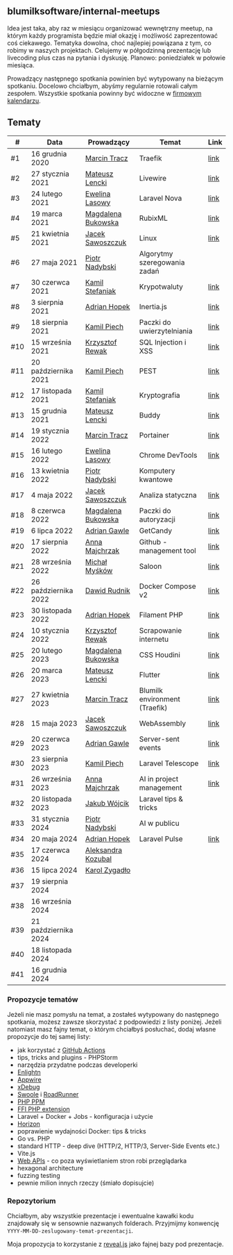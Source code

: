## blumilksoftware/internal-meetups
Idea jest taka, aby raz w miesiącu organizować wewnętrzny meetup, na którym każdy programista będzie miał okazję i możliwość zaprezentować coś ciekawego. Tematyka dowolna, choć najlepiej powiązana z tym, co robimy w naszych projektach. Celujemy w półgodzinną prezentację lub livecoding plus czas na pytania i dyskusję. Planowo: poniedziałek w połowie miesiąca.

Prowadzący następnego spotkania powinien być wytypowany na bieżącym spotkaniu. Docelowo chciałbym, abyśmy regularnie rotowali całym zespołem. Wszystkie spotkania powinny być widoczne w [firmowym kalendarzu](https://calendar.google.com/calendar/embed?src=c_6sb1ta5l4qspfdors4gc57fo94%40group.calendar.google.com&ctz=Europe%2FWarsaw).

## Tematy
| #   | Data                 | Prowadzący                                                 | Temat                         | Link                                                                                                         |
|-----|----------------------|------------------------------------------------------------|-------------------------------|--------------------------------------------------------------------------------------------------------------|
| #1  | 16 grudnia 2020      | [Marcin Tracz](https://github.com/mtracz)                  | Traefik                       | [link](https://github.com/blumilksoftware/internal-meetups/tree/main/2020-12-16-traefik)                     |
| #2  | 27 stycznia 2021     | [Mateusz Lencki](https://github.com/mlencki)               | Livewire                      | [link](https://github.com/blumilksoftware/internal-meetups/tree/main/2021-01-27-livewire)                    |
| #3  | 24 lutego 2021       | [Ewelina Lasowy](https://github.com/EwelinaLasowy)         | Laravel Nova                  | [link](https://github.com/blumilksoftware/internal-meetups/tree/main/2021-02-24-laravel-nova)                |
| #4  | 19 marca 2021        | [Magdalena Bukowska](https://github.com/mbukowska)         | RubixML                       | [link](https://github.com/blumilksoftware/internal-meetups/tree/main/2021-03-19-rubixml)                     |
| #5  | 21 kwietnia 2021     | [Jacek Sawoszczuk](https://github.com/jsawo)               | Linux                         | [link](https://github.com/blumilksoftware/internal-meetups/tree/main/2021-04-21-linux)                       |
| #6  | 27 maja 2021         | [Piotr Nadybski](https://github.com/nadybski)              | Algorytmy szeregowania zadań  |                                                                                                              |
| #7  | 30 czerwca 2021      | [Kamil Stefaniak](https://github.com/husskade)             | Krypotwaluty                  | [link](https://github.com/blumilksoftware/internal-meetups/tree/main/2021-06-30-cryptocurrencies)            |
| #8  | 3 sierpnia 2021      | [Adrian Hopek](https://github.com/Baakoma)                 | Inertia.js                    | [link](https://github.com/blumilksoftware/internal-meetups/tree/main/2021-08-03-inertia)                     |
| #9  | 18 sierpnia 2021     | [Kamil Piech](https://github.com/kamilpiech97)             | Paczki do uwierzytelniania    | [link](https://github.com/blumilksoftware/internal-meetups/tree/main/2021-08-18-laravel-auth)                |
| #10 | 15 września 2021     | [Krzysztof Rewak](https://github.com/krzysztofrewak)       | SQL Injection i XSS           | [link](https://github.com/blumilksoftware/internal-meetups/tree/main/2021-09-15-web-security)                |
| #11 | 20 października 2021 | [Kamil Piech](https://github.com/kamilpiech97)             | PEST                          | [link](https://github.com/blumilksoftware/internal-meetups/tree/main/2021-10-20-pest)                        |
| #12 | 17 listopada 2021    | [Kamil Stefaniak](https://github.com/husskade)             | Kryptografia                  | [link](https://github.com/blumilksoftware/internal-meetups/tree/main/2021-11-17-cryptography)                |
| #13 | 15 grudnia 2021      | [Mateusz Lencki](https://github.com/mlencki)               | Buddy                         | [link](https://github.com/blumilksoftware/internal-meetups/tree/main/2021-12-15-buddy)                       |
| #14 | 19 stycznia 2022     | [Marcin Tracz](https://github.com/mtracz)                  | Portainer                     | [link](https://github.com/blumilksoftware/internal-meetups/tree/main/2022-01-19-portainer)                   |
| #15 | 16 lutego 2022       | [Ewelina Lasowy](https://github.com/EwelinaLasowy)         | Chrome DevTools               | [link](https://github.com/blumilksoftware/internal-meetups/tree/main/2022-02-16-chrome-devtools)             |
| #16 | 13 kwietnia 2022     | [Piotr Nadybski](https://github.com/nadybski)              | Komputery kwantowe            |                                                                                                              |
| #17 | 4 maja 2022          | [Jacek Sawoszczuk](https://github.com/jsawo)               | Analiza statyczna             | [link](https://github.com/blumilksoftware/internal-meetups/tree/main/2022-05-04-static-analysis)             |
| #18 | 8 czerwca 2022       | [Magdalena Bukowska](https://github.com/mbukowska)         | Paczki do autoryzacji         | [link](https://github.com/blumilksoftware/internal-meetups/tree/main/2022-06-08-laravel-authorization)       |
| #19 | 6 lipca 2022         | [Adrian Gawle](https://github.com/agawle)                  | GetCandy                      | [link](https://github.com/blumilksoftware/internal-meetups/tree/main/2022-07-06-get-candy)                   |
| #20 | 17 sierpnia 2022     | [Anna Majchrzak](https://github.com/Letha0)                | Github - management tool      | [link](https://github.com/blumilksoftware/internal-meetups/tree/main/2022-08-17-github-management-tool)      |
| #21 | 28 września 2022     | [Michał Myśków](https://github.com/MichalMyskow)           | Saloon                        | [link](https://github.com/blumilksoftware/internal-meetups/tree/main/2022-09-28-saloon)                      |
| #22 | 26 października 2022 | [Dawid Rudnik](https://github.com/dawidrudnik)             | Docker Compose v2             | [link](https://github.com/blumilksoftware/internal-meetups/tree/main/2022-10-26-docker-compose-v2)           |
| #23 | 30 listopada 2022    | [Adrian Hopek](https://github.com/Baakoma)                 | Filament PHP                  | [link](https://github.com/blumilksoftware/internal-meetups/tree/main/2022-11-30-filament-php)                |
| #24 | 10 stycznia 2022     | [Krzysztof Rewak](https://github.com/krzysztofrewak)       | Scrapowanie internetu         | [link](https://github.com/blumilksoftware/internal-meetups/tree/main/2023-01-10-webscrapping)                |
| #25 | 20 lutego 2023       | [Magdalena Bukowska](https://github.com/mbukowska)         | CSS Houdini                   | [link](https://github.com/blumilksoftware/internal-meetups/tree/main/2023-02-28-css-houdini)                 |
| #26 | 20 marca 2023        | [Mateusz Lencki](https://github.com/mlencki)               | Flutter                       | [link](https://github.com/blumilksoftware/internal-meetups/tree/main/2023-03-20-flutter)                     |
| #27 | 27 kwietnia 2023     | [Marcin Tracz](https://github.com/mtracz)                  | Blumilk environment (Traefik) | [link](https://github.com/blumilksoftware/internal-meetups/tree/main/2023-04-27-blumilk-environment-traefik) |
| #28 | 15 maja 2023         | [Jacek Sawoszczuk](https://github.com/jsawo)               | WebAssembly                   | [link](https://github.com/blumilksoftware/internal-meetups/tree/main/2023-05-16-webassembly)                 |
| #29 | 20 czerwca 2023      | [Adrian Gawle](https://github.com/agawle)                  | Server-sent events            | [link](https://github.com/blumilksoftware/internal-meetups/tree/main/2023-06-20-server-sent-events)          |
| #30 | 23 sierpnia 2023     | [Kamil Piech](https://github.com/kamilpiech97)             | Laravel Telescope             | [link](https://github.com/blumilksoftware/internal-meetups/tree/main/2023-08-23-telescope)                   |
| #31 | 26 września 2023     | [Anna Majchrzak](https://github.com/Letha0)                | AI in project management      | [link](https://github.com/blumilksoftware/internal-meetups/tree/main/2023-09-26-ai-in-project-management)    |
| #32 | 20 listopada 2023    | [Jakub Wójcik](https://github.com/vojcc)                   | Laravel tips & tricks         |                                                                                                              |
| #33 | 31 stycznia 2024     | [Piotr Nadybski](https://github.com/nadybski)              | AI w publicu                  |                                                                                                              |
| #34 | 20 maja 2024         | [Adrian Hopek](https://github.com/Baakoma)                 | Laravel Pulse                 | [link](https://github.com/blumilksoftware/internal-meetups/tree/main/2024-05-20-laravel-pulse)               |
| #35 | 17 czerwca 2024      | [Aleksandra Kozubal](https://github.com/AleksandraKozubal) |                               |                                                                                                              |
| #36 | 15 lipca 2024        | [Karol Zygadło](https://github.com/KarolZygadlo)           |                               |                                                                                                              |
| #37 | 19 sierpnia 2024     |                                                            |                               |                                                                                                              |
| #38 | 16 września 2024     |                                                            |                               |                                                                                                              |
| #39 | 21 października 2024 |                                                            |                               |                                                                                                              |
| #40 | 18 listopada 2024    |                                                            |                               |                                                                                                              |
| #41 | 16 grudnia 2024      |                                                            |                               |                                                                                                              |

### Propozycje tematów
Jeżeli nie masz pomysłu na temat, a zostałeś wytypowany do następnego spotkania, możesz zawsze skorzystać z podpowiedzi z listy poniżej. Jeżeli natomiast masz fajny temat, o którym chciałbyś posłuchać, dodaj własne propozycje do tej samej listy:
* jak korzystać z [GitHub Actions](https://github.com/features/actions)
* tips, tricks and plugins - PHPStorm
* narzędzia przydatne podczas developerki
* [Enlightn](https://www.laravel-enlightn.com)
* [Appwire](https://appwrite.io/)
* [xDebug](https://xdebug.org/)
* [Swoole](https://www.swoole.co.uk/) i [RoadRunner](https://roadrunner.dev/)
* [PHP PPM](https://github.com/php-pm/php-pm)
* [FFI PHP extension](https://www.php.net/manual/en/book.ffi.php)
* Laravel + Docker + Jobs - konfiguracja i użycie
* [Horizon](https://laravel.com/docs/8.x/horizon)
* poprawienie wydajności Docker: tips & tricks
* Go vs. PHP
* standard HTTP - deep dive (HTTP/2, HTTP/3, Server-Side Events etc.)
* Vite.js
* [Web APIs](https://developer.mozilla.org/en-US/docs/Web/API) - co poza wyświetlaniem stron robi przeglądarka
* hexagonal architecture
* fuzzing testing
* pewnie milion innych rzeczy (śmiało dopisujcie)

### Repozytorium
Chciałbym, aby wszystkie prezentacje i ewentualne kawałki kodu znajdowały się w sensownie nazwanych folderach. Przyjmijmy konwencję `YYYY-MM-DD-zeslugowany-temat-prezentacji`.

Moja propozycja to korzystanie z [reveal.js](https://revealjs.com/) jako fajnej bazy pod prezentacje.
